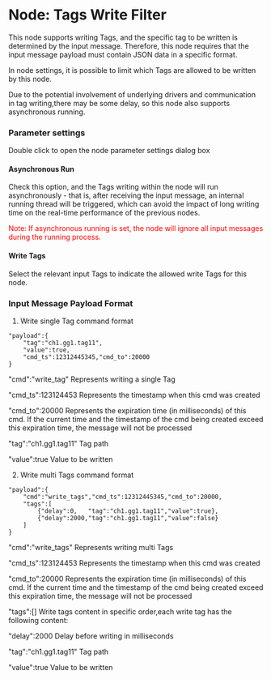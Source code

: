 Node: Tags Write Filter
==


<cn></cn><en></en>

This node supports writing Tags, and the specific tag to be written is determined by the input message. Therefore, this
node requires that the input message payload must contain JSON data in a specific format.

In node settings, it is possible to limit which Tags are allowed to be written by this node.

Due to the potential involvement of underlying drivers and communication in tag writing,there may be some delay, so this
node also supports asynchronous running.

### Parameter settings

Double click to open the node parameter settings dialog box

#### Asynchronous Run

Check this option, and the Tags writing within the node will run asynchronously - that is, after receiving the input
message, an internal running thread will be triggered, which can avoid the impact of long writing time on the real-time
performance of the previous nodes.

<font color="red">Note: If asynchronous running is set, the node will ignore all input messages during the running
process.</font>

#### Write Tags

Select the relevant input Tags to indicate the allowed write Tags for this node.

### Input Message Payload Format

1. Write single Tag command format

```
"payload":{
    "tag":"ch1.gg1.tag11",
    "value":true,
    "cmd_ts":12312445345,"cmd_to":20000
}
```

"cmd":"write_tag" Represents writing a single Tag

"cmd_ts":123124453 Represents the timestamp when this cmd was created

"cmd_to":20000 Represents the expiration time (in milliseconds) of this cmd. If the current time and the timestamp of
the cmd being created exceed this expiration time, the message will not be processed

"tag":"ch1.gg1.tag11" Tag path

"value":true Value to be written

2. Write multi Tags command format

```
"payload":{
    "cmd":"write_tags","cmd_ts":12312445345,"cmd_to":20000,
    "tags":[
        {"delay":0,   "tag":"ch1.gg1.tag11","value":true},
        {"delay":2000,"tag":"ch1.gg1.tag11","value":false}
    ]
}
```

"cmd":"write_tags" Represents writing multi Tags

"cmd_ts":123124453 Represents the timestamp when this cmd was created

"cmd_to":20000 Represents the expiration time (in milliseconds) of this cmd. If the current time and the timestamp of
the cmd being created exceed this expiration time, the message will not be processed

"tags":[] Write tags content in specific order,each write tag has the following content:

"delay":2000 Delay before writing in milliseconds

"tag":"ch1.gg1.tag11" Tag path

"value":true Value to be written
